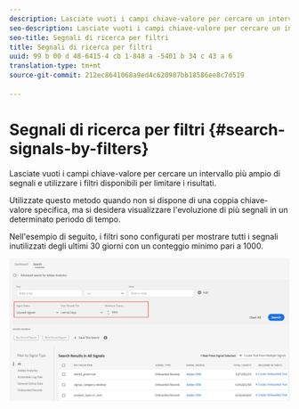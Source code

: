 ```yaml
---
description: Lasciate vuoti i campi chiave-valore per cercare un intervallo più ampio di segnali e utilizzare i filtri disponibili per limitare i risultati.
seo-description: Lasciate vuoti i campi chiave-valore per cercare un intervallo più ampio di segnali e utilizzare i filtri disponibili per limitare i risultati.
seo-title: Segnali di ricerca per filtri
title: Segnali di ricerca per filtri
uuid: 99 b 00 d 48-6415-4 cb 1-848 a -5401 b 34 c 43 a 6
translation-type: tm+mt
source-git-commit: 212ec8641068a9ed4c620987bb18586ee8c7d519

---
```



# Segnali di ricerca per filtri {#search-signals-by-filters}

Lasciate vuoti i campi chiave-valore per cercare un intervallo più ampio di segnali e utilizzare i filtri disponibili per limitare i risultati.

Utilizzate questo metodo quando non si dispone di una coppia chiave-valore specifica, ma si desidera visualizzare l&#39;evoluzione di più segnali in un determinato periodo di tempo.

Nell&#39;esempio di seguito, i filtri sono configurati per mostrare tutti i segnali inutilizzati degli ultimi 30 giorni con un conteggio minimo pari a 1000.

![](assets/signals-search-filters.png)
